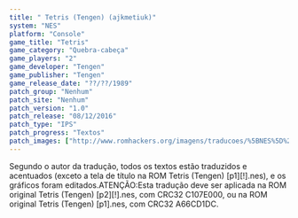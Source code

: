 ```yaml
---
title: " Tetris (Tengen) (ajkmetiuk)"
system: "NES"
platform: "Console"
game_title: "Tetris"
game_category: "Quebra-cabeça"
game_players: "2"
game_developer: "Tengen"
game_publisher: "Tengen"
game_release_date: "??/??/1989"
patch_group: "Nenhum"
patch_site: "Nenhum"
patch_version: "1.0"
patch_release: "08/12/2016"
patch_type: "IPS"
patch_progress: "Textos"
patch_images: ["http://www.romhackers.org/imagens/traducoes/%5BNES%5D%20Tetris%20-%20ajkmetiuk%20-%201.png","http://www.romhackers.org/imagens/traducoes/%5BNES%5D%20Tetris%20-%20ajkmetiuk%20-%202.png","http://www.romhackers.org/imagens/traducoes/%5BNES%5D%20Tetris%20-%20ajkmetiuk%20-%203.png"]
---
```

Segundo o autor da tradução, todos os textos estão traduzidos e acentuados (exceto a tela de título na ROM Tetris (Tengen) [p1][!].nes), e os gráficos foram editados.ATENÇÃO:Esta tradução deve ser aplicada na ROM original Tetris (Tengen) [p2][!].nes, com CRC32 C107E000, ou na ROM original Tetris (Tengen) [p1].nes, com CRC32 A66CD1DC.
